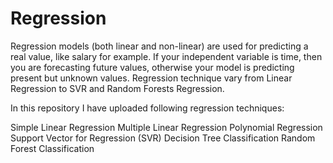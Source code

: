 # Regression
Regression models (both linear and non-linear) are used for predicting a real value, like salary for example. 
If your independent variable is time, then you are forecasting future values, otherwise your model is predicting present but unknown values. 
Regression technique vary from Linear Regression to SVR and Random Forests Regression.

In this repository I have uploaded following regression techniques:

Simple Linear Regression
Multiple Linear Regression
Polynomial Regression
Support Vector for Regression (SVR)
Decision Tree Classification
Random Forest Classification
